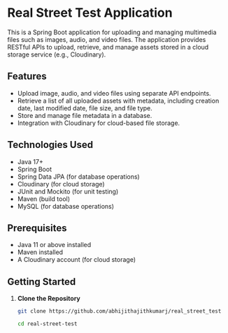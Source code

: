 # Real Street Test Application

This is a Spring Boot application for uploading and managing multimedia files such as images, audio, and video files. The application provides RESTful APIs to upload, retrieve, and manage assets stored in a cloud storage service (e.g., Cloudinary).

## Features
- Upload image, audio, and video files using separate API endpoints.
- Retrieve a list of all uploaded assets with metadata, including creation date, last modified date, file size, and file type.
- Store and manage file metadata in a database.
- Integration with Cloudinary for cloud-based file storage.

## Technologies Used
- Java 17+
- Spring Boot
- Spring Data JPA (for database operations)
- Cloudinary (for cloud storage)
- JUnit and Mockito (for unit testing)
- Maven (build tool)
- MySQL (for database operations)

## Prerequisites
- Java 11 or above installed
- Maven installed
- A Cloudinary account (for cloud storage)

## Getting Started

1. **Clone the Repository**
   ```bash
   git clone https://github.com/abhijithajithkumarj/real_street_test
   
   cd real-street-test
